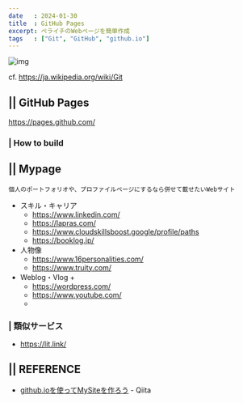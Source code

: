 ```yaml
---
date   : 2024-01-30
title  : GitHub Pages
excerpt: ペライチのWebページを簡単作成
tags   : ["Git", "GitHub", "github.io"]
---
```


![img](https://upload.wikimedia.org/wikipedia/commons/thumb/e/e0/Git-logo.svg/300px-Git-logo.svg.png)

cf. https://ja.wikipedia.org/wiki/Git

## || GitHub Pages

https://pages.github.com/


### | How to build





## || Mypage

    個人のポートフォリオや、プロファイルページにするなら併せて載せたいWebサイト

- スキル・キャリア
    + https://www.linkedin.com/
    + https://lapras.com/
    + https://www.cloudskillsboost.google/profile/paths
    + https://booklog.jp/
- 人物像
    + https://www.16personalities.com/
    + https://www.truity.com/
- Weblog・Vlog
    + 
    + https://wordpress.com/
    + https://www.youtube.com/
    + 

### | 類似サービス
- https://lit.link/


## || REFERENCE
- [github.ioを使ってMySiteを作ろう](https://qiita.com/MokeeeMokeee/items/4b33691b829aaf119bbf) - Qiita
 
 
